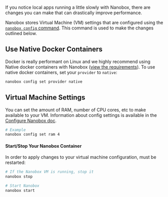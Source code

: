 If you notice local apps running a little slowly with Nanobox, there are changes you can make that can drastically improve performance.

Nanobox stores Virtual Machine (VM) settings that are configured using the [`nanobox config` command](/cli/configure). This command is used to make the changes outlined below.

## Use Native Docker Containers
Docker is really performant on Linux and we highly recommend using Native docker containers with Nanobox ([view the requirements](/install/requirements/docker/)). To use native docker containers, set your `provider` to `native`:

```bash
nanobox config set provider native
```

## Virtual Machine Settings
You can set the amount of RAM, number of CPU cores, etc to make available to your VM. Information about config settings is available in the [Configure Nanobox doc](/local-config/configure-nanobox/).

```bash
# Example
nanobox config set ram 4
```

#### Start/Stop Your Nanobox Container
In order to apply changes to your virtual machine configuration, must be restarted:

```bash
# If the Nanobox VM is running, stop it
nanobox stop

# Start Nanobox
nanobox start
```
